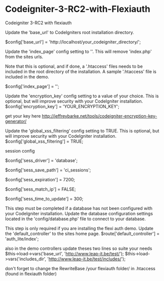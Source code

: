 # Codeigniter-3-RC2-with-Flexiauth
Codeigniter 3-RC2 with flexiauth 


Update the 'base_url' to CodeIgniters root installation directory.

$config['base_url'] = 'http://localhost/your_codeigniter_directory/';

Update the 'index_page' config setting to ''. This will remove 'index.php' from the sites urls.

Note that this is optional, and if done, a '.htaccess' files needs to be included in the root directory of the installation.
A sample '.htaccess' file is included in the demo.

$config['index_page'] = '';

Update the 'encryption_key' config setting to a value of your choice.
This is optional, but will improve security with your CodeIgniter installation.
$config['encryption_key'] = 'YOUR_ENCRYPTION_KEY';

get your key here 
http://jeffreybarke.net/tools/codeigniter-encryption-key-generator/

Update the 'global_xss_filtering' config setting to TRUE.
This is optional, but will improve security with your CodeIgniter installation.
$config['global_xss_filtering'] = TRUE;

session config 

$config['sess_driver'] = 'database';

$config['sess_save_path'] = 'ci_sessions';

$config['sess_expiration'] = 7200;

$config['sess_match_ip'] = FALSE;

$config['sess_time_to_update'] = 300;


This step must be completed if a database has not been configured with your CodeIgniter installation.
Update the database configuration settings located in the 'config/database.php' file to connect to your database.

This step is only required if you are installing the flexi auth demo.
Update the 'default_controller' to the sites home page.
$route['default_controller'] = 'auth_lite/index';

also in the demo controllers update theses two lines so suite your needs
		$this->load->vars('base_url', 'http://www.leap-it.be/test/');
		$this->load->vars('includes_dir', 'http://www.leap-it.be/test/includes/');

don't forget to change the RewriteBase /your flexiauth folder/ in .htaccess (found in flexiauth folder)
